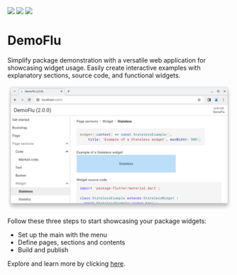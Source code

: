 [![](https://img.shields.io/pub/v/demoflu.svg)](https://pub.dev/packages/demoflu)
[![](https://img.shields.io/badge/Flutter-%E2%9D%A4-red)](https://flutter.dev/)
[![](https://img.shields.io/badge/%F0%9F%91%8D%20and%20%E2%AD%90-are%20free%20and%20motivate%20me-yellow)](#)

# DemoFlu

Simplify package demonstration with a versatile web application for showcasing widget usage.
Easily create interactive examples with explanatory sections, source code, and functional widgets.

![](https://raw.githubusercontent.com/caduandrade/demoflu/main/screenshots/screenshot_2_v2.png)

Follow these three steps to start showcasing your package widgets:

* Set up the main with the menu
* Define pages, sections and contents
* Build and publish

Explore and learn more by clicking [here](https://caduandrade.github.io/demoflu_demo/).